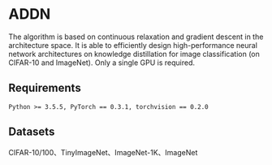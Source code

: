# ADDN

The algorithm is based on continuous relaxation and gradient descent in the architecture space. It is able to efficiently design high-performance neural network architectures on knowledge distillation for image classification (on CIFAR-10 and ImageNet). Only a single GPU is required.

## Requirements
```
Python >= 3.5.5, PyTorch == 0.3.1, torchvision == 0.2.0
```

## Datasets
CIFAR-10/100、TinyImageNet、ImageNet-1K、ImageNet
